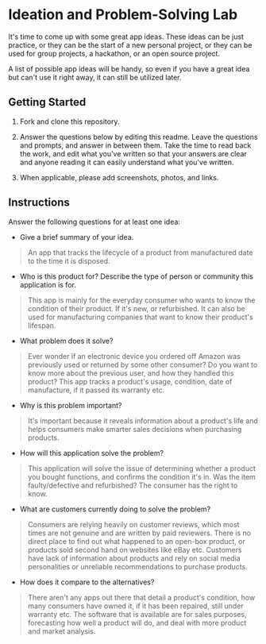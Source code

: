 # Ideation and Problem-Solving Lab

It's time to come up with some great app ideas. These ideas can be just practice, or they can be the start of a new personal project, or they can be used for group projects, a hackathon, or an open source project.

A list of possible app ideas will be handy, so even if you have a great idea but can't use it right away, it can still be utilized later.

## Getting Started

1. Fork and clone this repository.

1. Answer the questions below by editing this readme. Leave the questions and prompts, and answer in between them. Take the time to read back the work, and edit what you've written so that your answers are clear and anyone reading it can easily understand what you've written.

1. When applicable, please add screenshots, photos, and links.

## Instructions

Answer the following questions for at least one idea:

- Give a brief summary of your idea.

> An app that tracks the lifecycle of a product from manufactured date to the time it is disposed.

- Who is this product for? Describe the type of person or community this application is for.

> This app is mainly for the everyday consumer who wants to know the condition of their product. If it's new, or refurbished. It can also be used for manufacturing companies that want to know their product's lifespan. 

- What problem does it solve?

> Ever wonder if an electronic device you ordered off Amazon was previously used or returned by some other consumer? Do you want to know more about the previous user, and how they handled this product? This app tracks a product's usage, condition, date of manufacture, if it passed its warranty etc.

- Why is this problem important?

> It's important because it reveals information about a product's life and helps consumers make smarter sales decisions when purchasing products. 

- How will this application solve the problem?

> This application will solve the issue of determining whether a product you bought functions, and confirms the condition it's in. Was the item faulty/defective and refurbished? The consumer has the right to know.

- What are customers currently doing to solve the problem?

> Consumers are relying heavily on customer reviews, which most times are not genuine and are written by paid reviewers. There is no direct place to find out what happened to an open-box product, or products sold second hand on websites like eBay etc. Customers have lack of information about products and rely on social media personalities or unreliable recommendations to purchase products. 

- How does it compare to the alternatives?

> There aren't any apps out there that detail a product's condition, how many consumers have owned it, if it has been repaired, still under warranty etc. The software that is available are for sales purposes, forecasting how well a product will do, and deal with more product and market analysis. 
